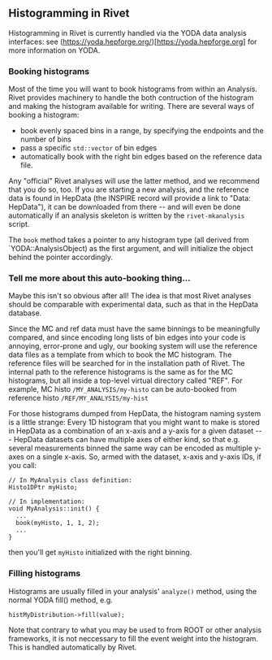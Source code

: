 ## Histogramming in Rivet

Histogramming in Rivet is currently handled via the YODA data analysis interfaces: see (https://yoda.hepforge.org/)[https://yoda.hepforge.org] for more information on YODA.

### Booking histograms

Most of the time you will want to book histograms from within an Analysis. Rivet provides machinery to handle the both contruction of the histogram and making the histogram available for writing. There are several ways of booking a histogram:
 
 * book evenly spaced bins in a range, by specifying the endpoints and the number of bins
 * pass a specific `std::vector` of bin edges
 * automatically book with the right bin edges based on the reference data file.

Any "official" Rivet analyses will use the latter method, and we recommend that you do so, too. If you are starting a new analysis, and the reference data is found in HepData (the INSPIRE record will provide a link to "Data: HepData"), it can be downloaded from there -- and will even be done automatically if an analysis skeleton is written by the `rivet-mkanalysis` script.

The `book` method takes a pointer to any histogram type (all derived from `YODA::AnalysisObject) as the first argument, and will initialize the object behind the pointer accordingly.

### Tell me more about this auto-booking thing...

Maybe this isn't so obvious after all! The idea is that most Rivet analyses should be comparable with experimental data, such as that in the HepData database. 

Since the MC and ref data must have the same binnings to be meaningfully compared, and since encoding long lists of bin edges into your code is annoying, error-prone and ugly, our booking system will use the reference data files as a template from which to book the MC histogram. The reference files will be searched for in the installation path of Rivet. The internal path to the reference histograms is the same as for the MC histograms, but all inside a top-level virtual directory called "REF". For example, MC histo `/MY_ANALYSIS/my-histo` can be auto-booked from reference histo `/REF/MY_ANALYSIS/my-hist`

For those histograms dumped from HepData, the histogram naming system is a little strange: Every 1D histogram that you might want to make is stored in HepData as a combination of an x-axis and a y-axis for a given dataset --- HepData datasets can have multiple axes of either kind, so that e.g. several measurements binned the same way can be encoded as multiple y-axes on a single x-axis. So, armed with the dataset, x-axis and y-axis IDs, if you call:
```
// In MyAnalysis class definition:
Histo1DPtr myHisto;

// In implementation:
void MyAnalysis::init() {
  ...
  book(myHisto, 1, 1, 2);
  ...
}
```
then you'll get `myHisto` initialized with the right binning. 

### Filling histograms

Histograms are usually filled in your analysis' `analyze()` method, using the normal YODA fill() method, e.g.
```
histMyDistribution->fill(value);
```
Note that contrary to what you may be used to from ROOT or other analysis frameworks, it is not neccessary to fill
the event weight into the histogram. This is handled automatically by Rivet.

